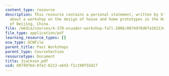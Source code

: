```yaml
---
content_type: resource
description: This resource contains a personal statement, written by Steven Jackson,
  about a workshop on the design of house and home prototypes in the Hutong district
  of Beijing, China.
file: /media/courses/4-170-ecuador-workshop-fall-2006/0874976d6fe26213e643f1c190f55d17_3jackson.pdf
file_type: application/pdf
learning_resource_types: []
ocw_type: OCWFile
parent_title: Past Workshops
parent_type: CourseSection
resourcetype: Document
title: 3jackson.pdf
uid: 0874976d-6fe2-6213-e643-f1c190f55d17
---
```

